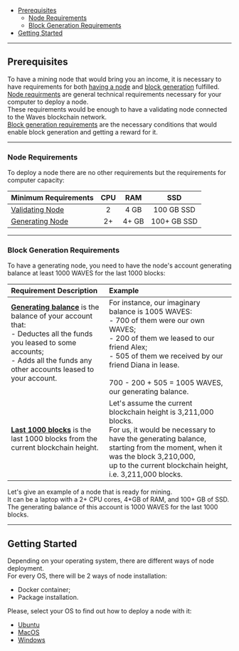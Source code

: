  - [Prerequisites](#prerequisites)
   - [Node Requirements](#node-requirements)
   - [Block Generation Requirements](#block-generation-requirements)
 - [Getting Started](#getting-started)


---

## Prerequisites ##

To have a mining node that would bring you an income, it is necessary to have requirements for both [having a node](#node-requirements) and [block generation](#block-generation-requirements) fulfilled.  
[Node requirments](#node-requirements) are general technical requirements necessary for your computer to deploy a node.  
These requirements would be enough to have a validating node connected to the Waves blockchain network.  
[Block generation requirements](#block-generation-requirements) are the necessary conditions that would enable block generation and getting a reward for it.  

---

### Node Requirements ###

To deploy a node there are no other requirements but the requirements for computer capacity:  

| Minimum Requirements | CPU | RAM | SSD | 
| :---------- | :----------:  | :----------:  | :----------: |
| [Validating Node](https://docs.waves.tech/en/blockchain/node/validating-node) | 2 | 4 GB| 100 GB SSD|
| [Generating Node](https://docs.waves.tech/en/blockchain/node/mining-node) | 2+ | 4+ GB| 100+ GB SSD|

---

### Block Generation Requirements ###

To have a generating node, you need to have the node's account generating balance at least 1000 WAVES for the last 1000 blocks:    

| Requirement Description | Example|
| :----- | :----- |
| **<ins>Generating balance</ins>** is the balance of your account that:<br>- Deductes all the funds you leased to some accounts;<br>- Adds all the funds any other accounts leased to your account.<br><br>| For instance, our imaginary balance is 1005 WAVES:<br>- 700 of them were our own WAVES;<br>- 200 of them we leased to our friend Alex;<br>- 505 of them we received by our friend Diana in lease.<br><br>700 - 200 + 505 = 1005 WAVES, our generating balance. |
| **<ins>Last 1000 blocks</ins>** is the last 1000 blocks from the current blockchain height. | Let's assume the current blockchain height is 3,211,000 blocks.<br>For us, it would be necessary to have the generating balance, starting from the moment, when it was the block 3,210,000,<br>up to the current blockchain height, i.e. 3,211,000 blocks.
  
Let's give an example of a node that is ready for mining.  
It can be a laptop with a 2+ CPU cores, 4+GB of RAM, and 100+ GB of SSD.   
The generating balance of this account is 1000 WAVES for the last 1000 blocks.  

---

## Getting Started ##

Depending on your operating system, there are different ways of node deployment.  
For every OS, there will be 2 ways of node installation:
- Docker container;
- Package installation.

Please, select your OS to find out how to deploy a node with it:  
- [Ubuntu]()
- [MacOS]()
- [Windows]()